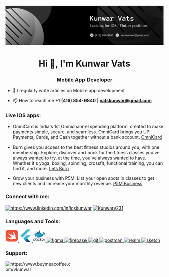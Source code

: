 ![logo](https://github.com/KunwarVats/KunwarVats/blob/main/vatskunwar@gmail.com.png)

<h1 align="center">Hi 👋, I'm Kunwar Vats</h1>
<h3 align="center">Mobile App Developer</h3>

- 📝 I regularly write articles on Mobile app development

- 📫 How to reach me +1 **(416) 854-9840** | **vatskunwar@gmail.com**

<h3 align="left">Live iOS apps:</h3>

- OmniCard is India's 1st Omnichannel spending platform, created to make payments simple, secure, and seamless. OmniCard brings you UPI Payments, Cards, and Cash together without a bank account. [OmniCard](https://apple.co/3yUDwef)

- Burn gives you access to the best fitness studios around you, with one membership. Explore, discover and book for the fitness classes you've always wanted to try, at the time, you've always wanted to have. Whether it's yoga, boxing, spinning, crossfit, functional training, you can find it, and more. [Lets Burn](https://apple.co/4dCpcq1)

- Grow your business with P5M. List your open spots in classes to get new clients and increase your monthly revenue. [P5M Business](https://apple.co/470Hpei)


<h3 align="left">Connect with me:</h3>
<p align="left">
<a href="https://www.linkedin.com/in/ioskunwar" target="blank"><img align="center" src="https://raw.githubusercontent.com/rahuldkjain/github-profile-readme-generator/master/src/images/icons/Social/linked-in-alt.svg" alt="https://www.linkedin.com/in/ioskunwar" height="30" width="40" /></a>
<a href="https://discord.gg/Kunwarv231" target="blank"><img align="center" src="https://raw.githubusercontent.com/rahuldkjain/github-profile-readme-generator/master/src/images/icons/Social/discord.svg" alt="Kunwarv231" height="30" width="40" /></a>
</p>

<h3 align="left">Languages and Tools:</h3>
<p align="left"> 
<div class='col-lg-5'>
<a href="https://developer.apple.com/swift/" target="_blank" rel="noreferrer">  <img src="https://raw.githubusercontent.com/devicons/devicon/master/icons/swift/swift-original.svg" alt="swift" width="40" height="40"/> </a>
<a href="https://flutter.dev/" target="_blank" rel="noreferrer"> <img src="https://raw.githubusercontent.com/devicons/devicon/master/icons/flutter/flutter-original.svg" alt="swift" width="40" height="40"/> </a>
<a href="https://www.docker.com/" target="_blank" rel="noreferrer"> <img src="https://raw.githubusercontent.com/devicons/devicon/master/icons/docker/docker-original-wordmark.svg" alt="docker" width="40" height="40"/> </a>
<a href="https://www.figma.com/" target="_blank" rel="noreferrer"> <img src="https://www.vectorlogo.zone/logos/figma/figma-icon.svg" alt="figma" width="40" height="40"/> </a>
<a href="https://firebase.google.com/" target="_blank" rel="noreferrer"> <img src="https://www.vectorlogo.zone/logos/firebase/firebase-icon.svg" alt="firebase" width="40" height="40"/> </a>
<a href="https://git-scm.com/" target="_blank" rel="noreferrer"> <img src="https://www.vectorlogo.zone/logos/git-scm/git-scm-icon.svg" alt="git" width="40" height="40"/> </a>
<a href="https://postman.com" target="_blank" rel="noreferrer"> <img src="https://www.vectorlogo.zone/logos/getpostman/getpostman-icon.svg" alt="postman" width="40" height="40"/> </a>
<a href="https://realm.io/" target="_blank" rel="noreferrer"> <img src="https://raw.githubusercontent.com/bestofjs/bestofjs-webui/8665e8c267a0215f3159df28b33c365198101df5/public/logos/realm.svg" alt="realm" width="40" height="40"/> </a>
<a href="https://www.sketch.com/" target="_blank" rel="noreferrer"> <img src="https://www.vectorlogo.zone/logos/sketchapp/sketchapp-icon.svg" alt="sketch" width="40" height="40"/> </a>
</div>
</p>

<h3 align="left">Support:</h3>
<p><a href="https://www.buymeacoffee.com/https://www.buymeacoffee.com/vkunwar"> <img align="left" src="https://cdn.buymeacoffee.com/buttons/v2/default-yellow.png" height="50" width="210" alt="https://www.buymeacoffee.com/vkunwar" /></a></p><br><be>


